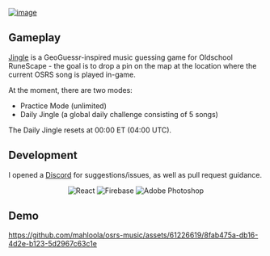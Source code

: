 [![image](https://github.com/mahloola/osrs-music/assets/61226619/e95fd1f5-263e-47db-aee6-e96da23bffa0)](https://jingle.rs)

## Gameplay
[Jingle](https://jingle.rs) is a GeoGuessr-inspired music guessing game for Oldschool RuneScape - the goal is to drop a pin on the map at the location where the current OSRS song is played in-game.

At the moment, there are two modes:

- Practice Mode (unlimited)
- Daily Jingle (a global daily challenge consisting of 5 songs)

The Daily Jingle resets at 00:00 ET (04:00 UTC).

## Development

I opened a [Discord](https://discord.gg/AR2FDmWggU) for suggestions/issues, as well as pull request guidance.
  
<center>
  
![React](https://img.shields.io/badge/react-%2320232a.svg?style=for-the-badge&logo=react&logoColor=%2361DAFB)
![Firebase](https://img.shields.io/badge/firebase-a08021?style=for-the-badge&logo=firebase&logoColor=ffcd34)
![Adobe Photoshop](https://img.shields.io/badge/adobe%20photoshop-%2331A8FF.svg?style=for-the-badge&logo=adobe%20photoshop&logoColor=white)

</center>

## Demo
https://github.com/mahloola/osrs-music/assets/61226619/8fab475a-db16-4d2e-b123-5d2967c63c1e


